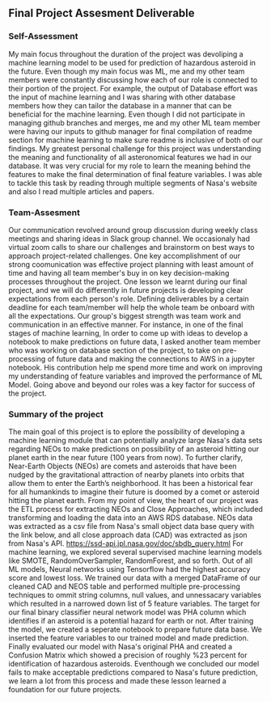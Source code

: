 ## Final Project Assesment Deliverable

### Self-Assessment
My main focus throughout the duration of the project was devoliping a machine learning model to be used for prediction of hazardous asteroid in the future.
Even though my main focus was ML, me and my other team members were constantly discussing how each of our role is connected to their portion of the project. For example, the output of Database effort was the input of machine learning and I was sharing with
other database members how they can tailor the database in a manner that can be beneficial for the machine learning.
Even though I did not participate in managing github branches and merges, me and my other ML team member were having our inputs to github manager for final compilation of readme section for machine learning to make sure
readme is inclusive of both of our findings.
My greatest personal challenge for this project was understanding the meaning and functionality of all asteronomical features we had in our database. It was very crucial for my role to learn the meaning behind the features
to make the final determination of final feature variables. I was able to tackle this task by reading through multiple segments of Nasa's website and also I read multiple articles and papers.

### Team-Assesment
Our communication revolved around group discussion during weekly class meetings and sharing ideas in Slack group channel. We occasionaly had virtual zoom calls to share our challenges and brainstorm on best ways to approach project-related challenges.
One key accomplishment of our strong coomunication was effective project planning with least amount of time and having all team member's buy in on key decision-making processes throughout the project.
One lesson we learnt during our final project, and we will do differently in future projects is developing clear expectations from each person's role. Defining deliverables by a certain deadline for each team/member will help the whole team be onboard with all
the expectations.
Our group's biggest strength was team work and communication in an effective manner. For instance, in one of the final stages of machine learning, In order to come up with ideas to develop a notebook to make predictions on future data, I asked another team member who 
was working on database section of the project, to take on pre-processing of future data and making the connections to AWS in a jupyter notebook. His contribution help me spend more time and work on improving my understanding of feature variables and improved the performance of
ML Model. Going above and beyond our roles was a key factor for success of the project.

### Summary of the project

The main goal of this project is to eplore the possibility of developing a machine learning module that can potentially analyze large Nasa's data sets regarding NEOs to make predictions on possibility of an asteroid hitting our planet earth in the near future (100 years from now). To further clarify, Near-Earth Objects (NEOs) are comets and asteroids that have been nudged by the gravitational attraction of nearby planets into orbits that allow them to enter the Earth’s neighborhood. It has been a historical fear for all humankinds to imagine their future is doomed by a comet or asteroid hitting the planet earth. 
From my point of view, the heart of our project was the ETL process for extracting NEOs and Close Approaches, which included transforming and loading the data into an AWS RDS database. NEOs data was extracted as a csv file from Nasa's small object data base query with the link below, and all close approach data (CAD) was extracted as json from Nasa's API.
https://ssd-api.jpl.nasa.gov/doc/sbdb_query.html
For machine learning, we explored several supervised machine learning models like SMOTE, RandomOverSampler, RandomForest, and so forth. Out of all ML models, Neural networks using Tensorflow had the highest accuracy score and lowest loss. We trained our data with a merged DataFrame of our cleaned CAD and NEOS table and performed multiple pre-processing techniques to ommit string columns, null values, and unnessacary variables which resulted in a narrowed down list of 5 feature variables. The target for our final binary classifier neural network model was PHA column which identifies if an asteroid is a potential hazard for earth or not. After training the model, we created a seperate notebook to prepare future data base. We inserted the feature variables to our trained model and made prediction. Finally evaluated our model with Nasa's original PHA and created a Confusion Matrix which showed a precision of roughly %23 percent for identification of hazardous asteroids. Eventhough we concluded our model fails to make acceptable predictions compared to Nasa's future prediction, we learn a lot from this process and made these lesson learned a foundation for our future projects.


